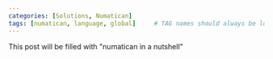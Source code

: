 ```yaml
---
categories: [Solutions, Numatican]
tags: [numatican, language, global]     # TAG names should always be lowercase
---
```

This post will be filled with "numatican in a nutshell"